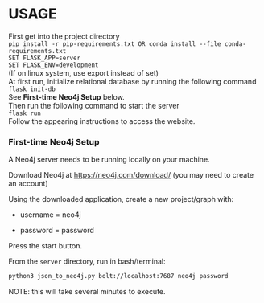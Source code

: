 # USAGE
First get into the project directory\
`pip install -r pip-requirements.txt OR conda install --file conda-requirements.txt`\
`SET FLASK_APP=server`\
`SET FLASK_ENV=development`\
(If on linux system, use export instead of set)\
At first run, initialize relational database by running the following command\
`flask init-db`\
See **First-time Neo4j Setup** below.\
Then run the following command to start the server\
`flask run`\
Follow the appearing instructions to access the website.



### First-time Neo4j Setup

A Neo4j server needs to be running locally on your machine.

Download Neo4j at https://neo4j.com/download/ (you may need to create an account)

Using the downloaded application, create a new project/graph with:

* username = neo4j

* password = password

Press the start button.

From the `server` directory, run in bash/terminal:

```bash
python3 json_to_neo4j.py bolt://localhost:7687 neo4j password
```

NOTE: this will take several minutes to execute.


